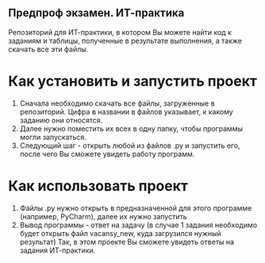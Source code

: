 ## Предпроф экзамен. ИТ-практика
Репозиторий для ИТ-практики, в котором Вы можете найти код к заданиям и таблицы, полученные в результате выполнения, а также скачать все эти файлы.

# Как установить и запустить проект
1. Сначала необходимо скачать все файлы, загруженные в репозиторий. Цифра в названии в файлов указывает, к какому заданию они относятся.
3. Далее нужно поместить их всех в одну папку, чтобы программы могли запускаться.
4. Следующий шаг - открыть любой из файлов .py и запустить его, после чего Вы сможете увидеть работу программ.

# Как использовать проект
1. Файлы .py нужно открыть в предназначенной для этого программе (например, PyCharm), далее их нужно запустить
2. Вывод программы - ответ на задачу (в случае 1 задания необходимо будет открыть файл vacansy_new, куда загрузился нужный результат)
Так, в этом проекте Вы сможете увидеть ответы на задания ИТ-практики.
